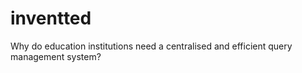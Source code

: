# inventted
Why do education institutions need a centralised and efficient query management system?

